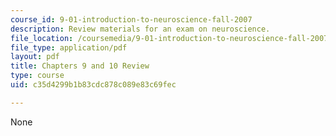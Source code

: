 ```yaml
---
course_id: 9-01-introduction-to-neuroscience-fall-2007
description: Review materials for an exam on neuroscience.
file_location: /coursemedia/9-01-introduction-to-neuroscience-fall-2007/c35d4299b1b83cdc878c089e83c69fec_9_01_ex2rev_al.pdf
file_type: application/pdf
layout: pdf
title: Chapters 9 and 10 Review
type: course
uid: c35d4299b1b83cdc878c089e83c69fec

---
```

None